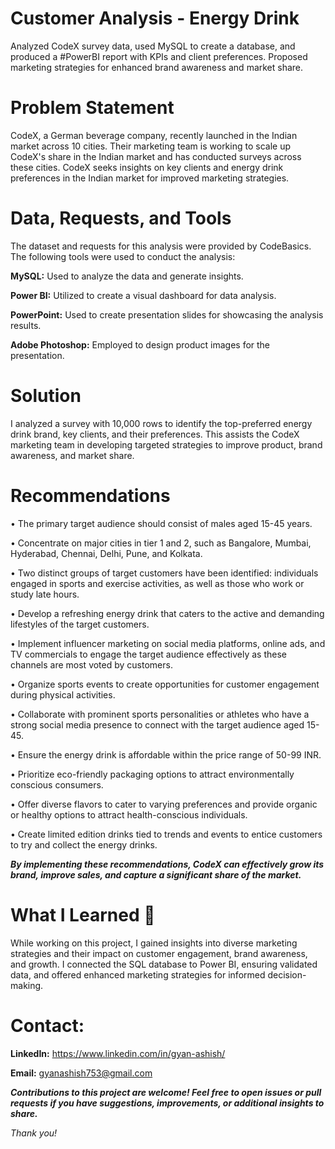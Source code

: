 # Customer Analysis - Energy Drink 
Analyzed CodeX survey data, used MySQL to create a database, and produced a #PowerBI report with KPIs and client preferences. Proposed marketing strategies for enhanced brand awareness and market share.

# Problem Statement
CodeX, a German beverage company, recently launched in the Indian market across 10 cities. Their marketing team is working to scale up CodeX's share in the Indian market and has conducted surveys across these cities.
CodeX seeks insights on key clients and energy drink preferences in the Indian market for improved marketing strategies.

# Data, Requests, and Tools
The dataset and requests for this analysis were provided by CodeBasics. The following tools were used to conduct the analysis:

**MySQL:** Used to analyze the data and generate insights.

**Power BI:** Utilized to create a visual dashboard for data analysis.

**PowerPoint:** Used to create presentation slides for showcasing the analysis results.

**Adobe Photoshop:** Employed to design product images for the presentation.

# Solution
I analyzed a survey with 10,000 rows to identify the top-preferred energy drink brand, key clients, and their preferences. This assists the CodeX marketing team in developing targeted strategies to improve product, brand awareness, and market share.

# Recommendations
• The primary target audience should consist of males aged 15-45 years.

• Concentrate on major cities in tier 1 and 2, such as Bangalore, Mumbai, Hyderabad, Chennai, Delhi, Pune, and Kolkata.

• Two distinct groups of target customers have been identified: individuals engaged in sports and exercise activities, as well as those who work or study late hours.

• Develop a refreshing energy drink that caters to the active and demanding lifestyles of the target customers.

• Implement influencer marketing on social media platforms, online ads, and TV commercials to engage the target audience effectively as these channels are most voted by customers.

• Organize sports events to create opportunities for customer engagement during physical activities.

• Collaborate with prominent sports personalities or athletes who have a strong social media presence to connect with the target audience aged 15-45.

• Ensure the energy drink is affordable within the price range of 50-99 INR.

• Prioritize eco-friendly packaging options to attract environmentally conscious consumers.

• Offer diverse flavors to cater to varying preferences and provide organic or healthy options to attract health-conscious individuals.

• Create limited edition drinks tied to trends and events to entice customers to try and collect the energy drinks.

_**By implementing these recommendations, CodeX can effectively grow its brand, improve sales, and capture a significant share of the market.**_

# What I Learned 🌱

While working on this project, I gained insights into diverse marketing strategies and their impact on customer engagement, brand awareness, and growth. I connected the SQL database to Power BI, ensuring validated data, and offered enhanced marketing strategies for informed decision-making.

# Contact:

**LinkedIn:** https://www.linkedin.com/in/gyan-ashish/

**Email:** gyanashish753@gmail.com

**_Contributions to this project are welcome! Feel free to open issues or pull requests if you have suggestions, improvements, or additional insights to share._**

_Thank you!_
